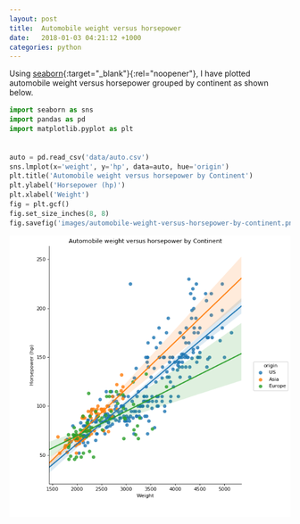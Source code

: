 ```yaml
---
layout: post
title:  Automobile weight versus horsepower
date:   2018-01-03 04:21:12 +1000
categories: python
---
```


Using [seaborn](https://seaborn.pydata.org/){:target="_blank"}{:rel="noopener"}, I have plotted automobile weight versus horsepower grouped by continent as shown below.

```python
import seaborn as sns
import pandas as pd
import matplotlib.pyplot as plt


auto = pd.read_csv('data/auto.csv')
sns.lmplot(x='weight', y='hp', data=auto, hue='origin')
plt.title('Automobile weight versus horsepower by Continent')
plt.ylabel('Horsepower (hp)')
plt.xlabel('Weight')
fig = plt.gcf()
fig.set_size_inches(8, 8)
fig.savefig('images/automobile-weight-versus-horsepower-by-continent.png', dpi=80)
```

![Automobile weight versus horsepower](/images/automobile-weight-versus-horsepower-by-continent.png)
